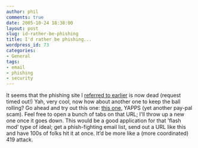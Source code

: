 ```yaml
---
author: phil
comments: true
date: 2005-10-24 18:38:00
layout: post
slug: id-rather-be-phishing
title: I'd rather be phishing...
wordpress_id: 73
categories:
- General
tags:
- email
- phishing
- security
---
```


It seems that the phishing site I [referred to earlier](http://fak3r.com/articles/2005/10/21/new-phisher-site-to-fight) is now dead (request timed out!)  Yah, very cool, now how about another one to keep the ball rolling?  Go ahead and try out this one: [this one](http://www.phishfighting.com/Fighting.aspx?phType=Paypal&phURL=http%3A%2F%2Fwww.medicallab.com.tw%2F%2520%2Fhttps%3A%2Fwww.paypal.com%2Fcgi-bin%2Fwebscr%2Fupdate.html&Submit1=Go), YAPPS (yet another pay-pal scam).  Feel free to open a bunch of tabs on that URL; I'll throw up a new one once it goes down.  This would be a good application for that 'flash mod' type of ideal; get a phish-fighting email list, send out a URL like this and have 100s of folks hit it at once.  It’d be more like a (more coordinated) 419 attack.
